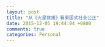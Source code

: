 ```yaml
---
layout: post
title: "从《火星救援》看美国式社会公正"
date: 2015-12-05 19:44:04 +0800
comments: true
categories: Personal
---
```

